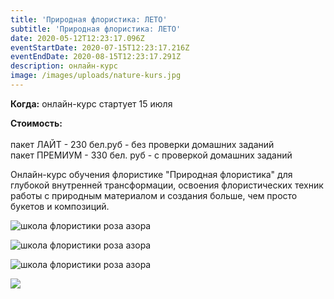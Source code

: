 ```yaml
---
title: 'Природная флористика: ЛЕТО'
subtitle: 'Природная флористика: ЛЕТО'
date: 2020-05-12T12:23:17.096Z
eventStartDate: 2020-07-15T12:23:17.216Z
eventEndDate: 2020-08-15T12:23:17.291Z
description: онлайн-курс
image: /images/uploads/nature-kurs.jpg
---
```

**Когда:** онлайн-курс стартует 15 июля

**Стоимость:** \
\
пакет ЛАЙТ - 230 бел.руб - без проверки домашних заданий\
пакет ПРЕМИУМ - 330 бел. руб - с проверкой домашних заданий

Онлайн-курс обучения флористике "Природная флористика" для глубокой внутренней трансформации, освоения флористических техник работы с природным материалом и создания больше, чем просто букетов и композиций.

![школа флористики роза азора](/images/uploads/000.jpg "школа флористики роза азора")

![школа флористики роза азора](/images/uploads/02.jpg "школа флористики роза азора")

![школа флористики роза азора](/images/uploads/img_4412.jpg "школа флористики роза азора")

![](/images/uploads/img_4384.jpg)

